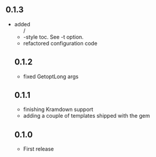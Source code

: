 ## 0.1.3

* added <ul>/<li>-style toc. See -t option.
* refactored configuration code

## 0.1.2

* fixed GetoptLong args

## 0.1.1

* finishing Kramdown support
* adding a couple of templates shipped with the gem

## 0.1.0

* First release
